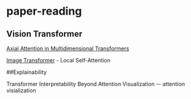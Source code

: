 # paper-reading


## Vision Transformer
[Axial Attention in Multidimensional Transformers](https://arxiv.org/abs/1912.12180)

[Image Transformer](https://arxiv.org/pdf/1802.05751.pdf) - Local Self-Attention


##Explainability

Transformer Interpretability Beyond Attention Visualization -- attention visialization 
